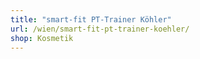 ```yaml
---
title: "smart-fit PT-Trainer Köhler"
url: /wien/smart-fit-pt-trainer-koehler/
shop: Kosmetik
---
```

